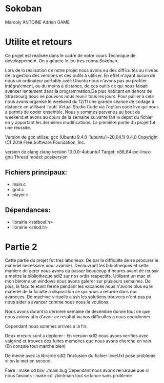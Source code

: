 # Sokoban
Marcoly ANTOINE
Adrien GAME
# Utilite et retours 

Ce projet est réalisée dans le cadre de notre cours Technique de developpement. On y génère le jeu tres connu Sokoban.

Lors de la réalisation de notre projet nous avons eu des difficultés au niveau de la gestion des versions et des outils à utiliser. En effet n'ayant aucun de nous un ordinateur portable avec Ubuntu nous n'avons pas pu profiter intégralement, ou du moins à distance, de ces outils ce qui nous faisait avancer lentement dans la programmation.De plus habitant en dehors de Strasbourg nous ne pouvons nous reunir tous les jours. Pour pallier à cela nous avons organisé le weekend du 12/11 une grande séance de codage à distance en utilisant l'outil Virtual Studio Code via l'option code live qui nous a permis de coder ensemble. 
Nous y sommes parvenus au bout du weekend et avons au cours de la semaine suivante fait le dépot du fichier en y apportant les dernières modifications. 
La première partie du projet fut une réussite.

Version de gcc utilise:
gcc (Ubuntu 9.4.0-1ubuntu1~20.04.1) 9.4.0
Copyright (C) 2019 Free Software Foundation, Inc.


version de clang
clang version 10.0.0-4ubuntu1 
Target: x86_64-pc-linux-gnu
Thread model: posixersion 

## Fichiers principaux:

- main.c
- grid.c
- player.c 

## Dépendances: 

- librairie <stdbool.h>
- librairie <stiod.h>


# Partie 2

Cette partie du projet fut tres laborieux. De par la difficulte de se procurer le materiel necessaire pour avancer.
Decouvrant les bibiotheques et cette maniere de gerer nous avons du passer beaucoup d'heures avant de reussir a mettre la bibliotheque sdl2 sur nos ordis respectifs. Utilisant un mac et mon binome un windows nous avons galerer sur plusieurs semaines.
De plus, la faculte etant ferme pendant les vacances nous n'avons plus eu le materiel de la faculte a disposition ce qui nous a retarde dans nos avancees. 
De machine virtuelle a ssh les solutions trouvees n'ont pas pu nous aider a avancer comme nous nous le voulions .


Nous avons durant la derniere semaine de decembre donne tout ce que nous avions afin d'avoir ce resultat vu nos difficultes a nous coordonner.

Cependant nous sommes arrives a la fin.

Deux erreurs sont a deplorer :
En version sdl2 nous avons verifies avec valgrind et trouves des fuites memoires que nous avons cherche en vain.
(En console tout marche bien)

De meme avec la librairie sdl2 l'inclusion du fichier level.txt pose probleme si on le met en second.

Faire :
    make 
    cd bin/
    ./main bug
Cependant nous avons remarque que si nous faisions :
    make 
    cd ./bin/main tout se lance sans probleme